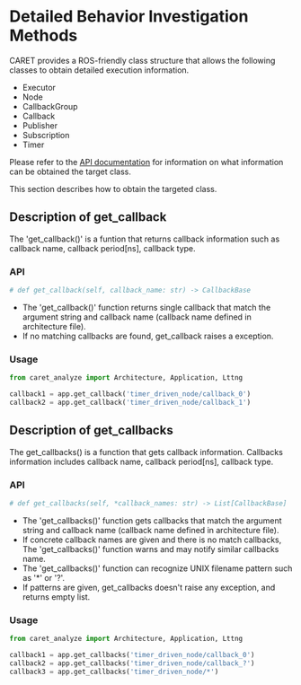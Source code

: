 # Detailed Behavior Investigation Methods

CARET provides a ROS-friendly class structure that allows the following classes to obtain detailed execution information.

- Executor
- Node
- CallbackGroup
- Callback
- Publisher
- Subscription
- Timer

Please refer to the [API documentation](https://tier4.github.io/CARET_analyze/latest/) for information on what information can be obtained the target class.

This section describes how to obtain the targeted class.

## Description of get_callback

The 'get_callback()' is a funtion that returns callback information such as callback name, callback period[ns], callback type.

### API

```python
# def get_callback(self, callback_name: str) -> CallbackBase
```

- The 'get_callback()' function returns single callback that match the argument string and callback name (callback name defined in architecture file).
- If no matching callbacks are found, get_callback raises a exception.

### Usage

```python
from caret_analyze import Architecture, Application, Lttng

callback1 = app.get_callback('timer_driven_node/callback_0')
callback2 = app.get_callback('timer_driven_node/callback_1')
```

## Description of get_callbacks

The get_callbacks() is a function that gets callback information.
Callbacks information includes callback name, callback period[ns], callback type.

### API

```python
# def get_callbacks(self, *callback_names: str) -> List[CallbackBase]
```

- The 'get_callbacks()' function gets callbacks that match the argument string and callback name (callback name defined in architecture file).
- If concrete callback names are given and there is no match callbacks, The 'get_callbacks()' function warns and may notify similar callbacks name.
- The 'get_callbacks()' function can recognize UNIX filename pattern such as '\*' or '?'.
- If patterns are given, get_callbacks doesn't raise any exception, and returns empty list.

### Usage

```python
from caret_analyze import Architecture, Application, Lttng

callback1 = app.get_callbacks('timer_driven_node/callback_0')
callback2 = app.get_callbacks('timer_driven_node/callback_?')
callback3 = app.get_callbacks('timer_driven_node/*')
```
